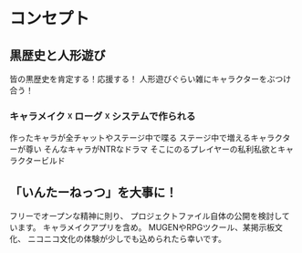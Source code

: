 # コンセプト
  ## 黒歴史と人形遊び

皆の黒歴史を肯定する！応援する！
人形遊びぐらい雑にキャラクターをぶつけ合う！

### キャラメイク ☓ ローグ ☓ システムで作られる
作ったキャラが全チャットやステージ中で喋る
ステージ中で増えるキャラクターが尊い
そんなキャラがNTRなドラマ
そこにのるプレイヤーの私利私欲とキャラクタービルド

## 「いんたーねっつ」を大事に！
フリーでオープンな精神に則り、
プロジェクトファイル自体の公開を検討しています。
キャラメイクアプリを含め。
MUGENやRPGツクール、某掲示板文化、
ニコニコ文化の体験が少しでも込められたら幸いです。

